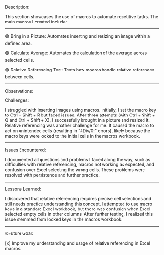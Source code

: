 Description:


This section showcases the use of macros to automate repetitive tasks. The main macros I created include:

------------------------------------------------------------------------------------------------------------------------------------------------------------------------------------
🟢 Bring in a Picture: Automates inserting and resizing an image within a defined area.


🟢 Calculate Average: Automates the calculation of the average across selected cells.


🟢 Relative Referencing Test: Tests how macros handle relative references between cells.

------------------------------------------------------------------------------------------------------------------------------------------------------------------------------------

Observations:


Challenges:


I struggled with inserting images using macros. Initially, I set the macro key to Ctrl + Shift + R but faced issues. After three attempts (with Ctrl + Shift + Q and Ctrl + Shift + X), I successfully brought in a picture and resized it.
Relative referencing was another challenge for me. It caused the macro to act on unintended cells (resulting in "#Div/0!" errors), likely because the macro keys were locked to the initial cells in the macros workbook.


-----------------------------------------------------------------------------------------------------------------------------------------

Issues Encountered:



I documented all questions and problems I faced along the way, such as difficulties with relative referencing, macros not working as expected, and confusion over Excel selecting the wrong cells. These problems were resolved with persistence and further practice.


-----------------------------------------------------------------------------------------------------------------------------------------

Lessons Learned:


I discovered that relative referencing requires precise cell selections and still needs practice understanding this concept.
I attempted to use macro keys in a standard Excel workbook, but there was confusion when Excel selected empty cells in other columns. After further testing, I realized this issue stemmed from locked keys in the macros workbook.

------------------------------------------------------------------------------------------------------------------------------------------------------------------------------------

⏰Future Goal:


[x]   Improve my understanding and usage of relative referencing in Excel macros.


